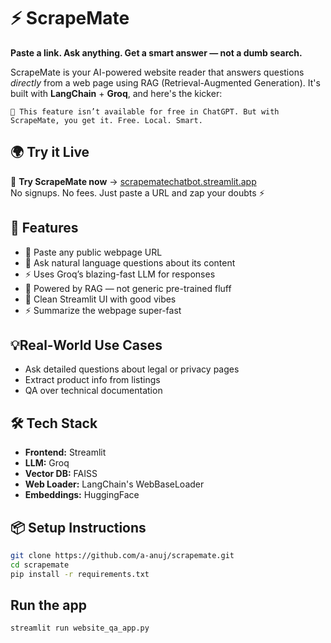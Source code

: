 # ⚡ ScrapeMate

**Paste a link. Ask anything. Get a smart answer — not a dumb search.**

ScrapeMate is your AI-powered website reader that answers questions *directly* from a web page using RAG (Retrieval-Augmented Generation). It's built with **LangChain** + **Groq**, and here's the kicker:

```text
🚫 This feature isn’t available for free in ChatGPT. But with ScrapeMate, you get it. Free. Local. Smart.
```

## 🌍 Try it Live

🔗 **Try ScrapeMate now** → [scrapematechatbot.streamlit.app](https://scrapematechatbot.streamlit.app)  
No signups. No fees. Just paste a URL and zap your doubts ⚡



## 🚀 Features

- 🔗 Paste any public webpage URL  
- 💬 Ask natural language questions about its content  
- ⚡  Uses Groq’s blazing-fast LLM for responses  
- 🧠 Powered by RAG — not generic pre-trained fluff  
- 🌈 Clean Streamlit UI with good vibes  
- ⚡  Summarize the webpage super-fast

## 💡Real-World Use Cases
- Ask detailed questions about legal or privacy pages
- Extract product info from listings
- QA over technical documentation


## 🛠️ Tech Stack

- **Frontend:** Streamlit  
- **LLM:** Groq  
- **Vector DB:** FAISS   
- **Web Loader:** LangChain's WebBaseLoader  
- **Embeddings:** HuggingFace  


## 📦 Setup Instructions

```bash
git clone https://github.com/a-anuj/scrapemate.git
cd scrapemate
pip install -r requirements.txt
```

## Run the app
```bash
streamlit run website_qa_app.py
```